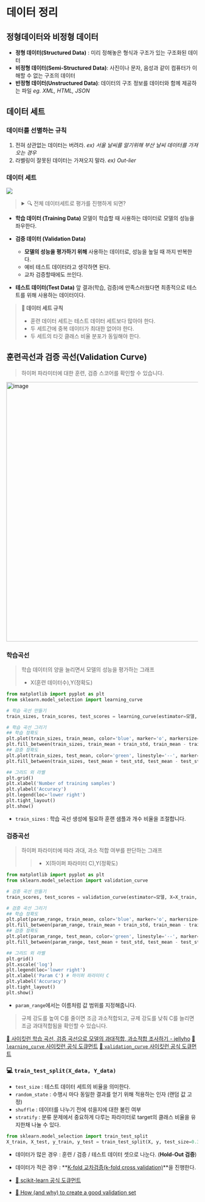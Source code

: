 # 데이터 정리
## 정형데이터와 비정형 데이터
- **정형 데이터(Structured Data)** : 미리 정해놓은 형식과 구조가 있는 구조화된 데이터
- **비정형 데이터(Semi-Structured Data)**: 사진이나 문자, 음성과 같이 컴퓨터가 이해할 수 없는 구조의 데이터
- **반정형 데이터(Unstructured Data)**: 데이터의 구조 정보를 데이터와 함께 제공하는 파일 _eg. XML, HTML, JSON_

## 데이터 세트
### 데이터를 선별하는 규칙
1. 전혀 상관없는 데이터는 버려라. _ex) 서울 날씨를 알기위해 부산 날씨 데이터를 가져오는 경우_
2. 라벨링이 잘못된 데이터는 가져오지 말라. _ex) Out-lier_

### 데이터 세트

<img src="https://user-images.githubusercontent.com/55238671/209548942-07d9e3f5-132c-4834-9acf-2bcc3e3492a7.png">


> <details> <summary> 🔍 전체 데이터세트로 평가를 진행하게 되면? </summary>
> 성능이 잘 나올 수 밖에 없습니다. 훈련 데이터와 검증 데이터를 분리하지 않고 학습을 하게되면 Data Leakage 가 발생하여 과적합으로 성능을 떨어트리게 됩니다.
> </detail>

- **학습 데이터 (Training Data)**
모델이 학습할 때 사용하는 데이터로 모델의 성능을 좌우한다.

- **검증 데이터 (Validation Data)**
  - **모델의 성능을 평가하기 위해** 사용하는 데이터로, 성능을 높일 때 까지 반복한다.
  - 예비 테스트 데이터라고 생각하면 된다.
  - 교차 검증할때에도 쓰인다.

- **테스트 데이터(Test Data)**
앞 결과(학습, 검증)에 만족스러웠다면 최종적으로 테스트를 위해 사용하는 데이터이다.

> **📌 데이터 세트 규칙**
> - 훈련 데이터 세트는 테스트 데이터 세트보다 많아야 한다.
> - 두 세트간에 중복 데이터가 최대한 없어야 한다.
> - 두 세트의 타깃 클래스 비율 분포가 동일해야 한다.

## 훈련곡선과 검증 곡선(Validation Curve)
> 하이퍼 파라미터에 대한 훈련, 검증 스코어를 확인할 수 있습니다.

<img width="682" alt="image" src="https://user-images.githubusercontent.com/55238671/210363176-980fe0dc-5cb4-46db-b8dc-ca75880213c2.png">


### 학습곡선
> 학습 데이터의 양을 늘리면서 모델의 성능을 평가하는 그래프
> - X(훈련 데이터수),Y(정확도)

```py
from matplotlib import pyplot as plt
from sklearn.model_selection import learning_curve

# 학습 곡선 만들기
train_sizes, train_scores, test_scores = learning_curve(estimator=모델, X=X_train, y=y_train, train_sizes=np.linspace(0.1, 1.0, 10), cv=반복수)

# 학습 곡선 그리기
## 학습 정확도
plt.plot(train_sizes, train_mean, color='blue', marker='o', markersize=5, label='training accuracy')
plt.fill_between(train_sizes, train_mean + train_std, train_mean - train_std, alpha=0.15, color='blue')
## 검증 정확도
plt.plot(train_sizes, test_mean, color='green', linestyle='--', marker='s', markersize=5, label='validation accuracy')
plt.fill_between(train_sizes, test_mean + test_std, test_mean - test_std, alpha=0.15, color='green')

## 그리드 외 라벨
plt.grid()
plt.xlabel('Number of training samples')
plt.ylabel('Accuracy')
plt.legend(loc='lower right')
plt.tight_layout()
plt.show()
```
- `train_sizes` : 학습 곡선 생성에 필요하 훈랜 샘플과 개수 비율을 조절합니다.

### 검증곡선
> 하이퍼 파라미터에 따라 과대, 과소 적합 여부를 판단하는 그래프
> > - X(하이퍼 파라미터 C),Y(정확도)

```py
from matplotlib import pyplot as plt
from sklearn.model_selection import validation_curve

# 검증 곡선 만들기
train_scores, test_scores = validation_curve(estimator=모델, X=X_train, y=y_train, param_name='C', param_range=param_range, cv=10)

# 검증 곡선 그리기
## 학습 정확도
plt.plot(param_range, train_mean, color='blue', marker='o', markersize=5, label='training accuracy')
plt.fill_between(param_range, train_mean + train_std, train_mean - train_std, alpha=0.15, color='blue')
## 검증 정확도
plt.plot(param_range, test_mean, color='green', linestyle='--', marker='s', markersize=5, label='validation accuracy')
plt.fill_between(param_range, test_mean + test_std, test_mean - test_std, alpha=0.15, color='green')

## 그리드 외 라벨
plt.grid()
plt.xscale('log')
plt.legend(loc='lower right')
plt.xlabel('Param C') # 하이퍼 파라미터 C
plt.ylabel('Accuracy')
plt.tight_layout()
plt.show()
```
- `param_range`에서는 이름처럼 값 범위를 지정해줍니다.

> 규제 강도를 높여 C를 줄이면 조금 과소적합되고, 규제 강도를 낮춰 C를 늘리면 조금 과대적합됨을 확인할 수 있습니다.

[🔗 사이킷런 학습 곡선, 검증 곡선으로 모델의 과대적합, 과소적합 조사하기 - jellyho](https://jellyho.com/blog/85/)
[🔗 `learning_curve` 사이킷런 공식 도큐먼트](https://scikit-learn.org/stable/modules/generated/sklearn.model_selection.learning_curve.html)
[🔗 `validation_curve` 사이킷런 공식 도큐먼트](https://scikit-learn.org/stable/modules/generated/sklearn.model_selection.validation_curve.html#sklearn-model-selection-validation-curve)
### 💻 `train_test_split(X_data, Y_data)`
- `test_size` : 테스트 데이터 세트의 비율을 의미한다. 
- `random_state` : 수행시 마다 동일한 결과를 얻기 위해 적용하는 인자 (랜덤 값 고정)
- `shuffle` : 데이터를 나누기 전에 섞을지에 대한 불린 여부
- `stratify` : 분류 문제에서 중요하게 다루는 파라미터로 target의 클래스 비율을 유지한채 나눌 수 있다.

```py
from sklearn.model_selection import train_test_split
X_train, X_test, y_train, y_test = train_test_split(X, y, test_size=0.33, random_state=22)

```

- 데이터가 많은 경우 : 훈련 / 검증 / 테스트 데이터 셋으로 나눈다. (**Hold-Out 검증**)
- 데이터가 적은 경우 : **[K-fold 교차검증(k-fold cross validation)](https://github.com/dustin-kang/dataStudy/blob/main/ML/lesson/006_모델_선택과_모델_검증.md#k-겹-교차검증k-fold-cross-validation)**을 진행한다.

- [🔗 scikit-learn 공식 도큐먼트](https://scikit-learn.org/stable/modules/generated/sklearn.model_selection.train_test_split.html)
- [🔗 How (and why) to create a good validation set
](https://www.fast.ai/posts/2017-11-13-validation-sets.html)
